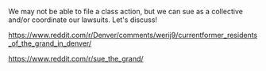 We may not be able to file a class action, but we can sue as a collective and/or coordinate our lawsuits. Let's discuss! 

https://www.reddit.com/r/Denver/comments/werij9/currentformer_residents_of_the_grand_in_denver/

https://www.reddit.com/r/sue_the_grand/

